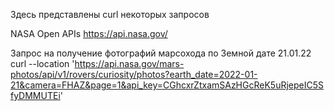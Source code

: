 Здесь представлены curl некоторых запросов

NASA Open APIs 
https://api.nasa.gov/

Запрос на получение фотографий марсохода по Земной дате 21.01.22
curl --location 'https://api.nasa.gov/mars-photos/api/v1/rovers/curiosity/photos?earth_date=2022-01-21&camera=FHAZ&page=1&api_key=CGhcxrZtxamSAzHGcReK5uRjepeIC5SfyDMMUTEi'
